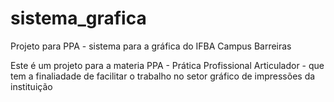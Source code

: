 # sistema_grafica
Projeto para PPA - sistema para a gráfica do IFBA Campus Barreiras

Este é um projeto para a materia PPA - Prática Profissional Articulador - que tem a finaliadade de facilitar o trabalho no setor gráfico de impressões da instituição
